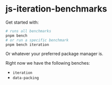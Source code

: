 # js-iteration-benchmarks

Get started with:
```bash
# runs all benchmarks
pnpm bench 
# or run a specific benchmark
pnpm bench iteration
```
Or whatever your preferred package manager is.

Right now we have the following benches:
- `iteration`
- `data-packing`
